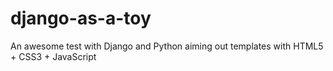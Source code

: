 # django-as-a-toy
An awesome test with Django and Python aiming out templates with HTML5 + CSS3 + JavaScript
